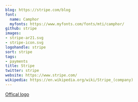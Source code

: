 ```yaml
---
blog: https://stripe.com/blog
font:
  name: Camphor
  myfonts: https://www.myfonts.com/fonts/mti/camphor/
github: stripe
images:
- stripe-ar21.svg
- stripe-icon.svg
logohandle: stripe
sort: stripe
tags:
- payments
title: Stripe
twitter: stripe
website: https://www.stripe.com/
wikipedia: https://en.wikipedia.org/wiki/Stripe_(company)
---
```


[Offical logo](https://stripe.com/about/resources)
